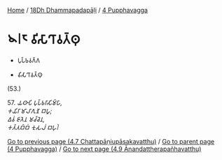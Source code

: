 
[Home](/) / [18Dh Dhammapadapāḷi](../../18Dh.md) / [4 Pupphavagga](../4.md)

# 𑁪𑁇𑁮 𑀯𑀺𑀲𑀸𑀔𑀸𑀯𑀢𑁆𑀣𑀼

* 𑀧𑀼𑀧𑁆𑀨𑀯𑀕𑁆𑀕

* 𑀯𑀺𑀲𑀸𑀔𑀸𑀯𑀢𑁆𑀣𑀼

(53.)

57\. _𑀬𑀣𑀸𑀧𑀺 𑀧𑀼𑀧𑁆𑀨𑀭𑀸𑀲𑀺𑀫𑁆𑀳𑀸,_  
_𑀓𑀬𑀺𑀭𑀸 𑀫𑀸𑀮𑀸𑀕𑀼𑀡𑁂 𑀩𑀳𑀽;_  
_𑀏𑀯𑀁 𑀚𑀸𑀢𑁂𑀦 𑀫𑀘𑁆𑀘𑁂𑀦,_  
_𑀓𑀢𑁆𑀢𑀩𑁆𑀩𑀁 𑀓𑀼𑀲𑀮𑀁 𑀩𑀳𑀼𑀁𑁇_  


[Go to previous page (4.7 Chattapāṇiupāsakavatthu)](4.7.md) / [Go to parent page (4 Pupphavagga)](../4.md) / [Go to next page (4.9 Ānandattherapañhavatthu)](4.9.md)


